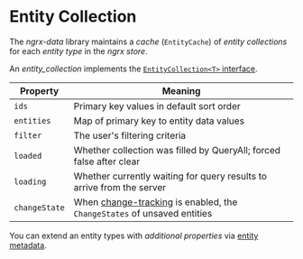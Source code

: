# Entity Collection

The _ngrx-data_ library maintains a _cache_ (`EntityCache`) of
_entity collections_ for each _entity type_ in the _ngrx store_.

An _entity_collection_ implements the [`EntityCollection<T>` interface](../lib/src/reducers/entity-reducer.ts).

| Property      | Meaning                                                                                      |
| ------------- | -------------------------------------------------------------------------------------------- |
| `ids`         | Primary key values in default sort order                                                     |
| `entities`    | Map of primary key to entity data values                                                     |
| `filter`      | The user's filtering criteria                                                                |
| `loaded`      | Whether collection was filled by QueryAll; forced false after clear                          |
| `loading`     | Whether currently waiting for query results to arrive from the server                        |
| `changeState` | When [change-tracking](change-tracker.md) is enabled, the `ChangeStates` of unsaved entities |

You can extend an entity types with _additional properties_ via
[entity metadata](entity-metadata.md#additional-collection-state).
